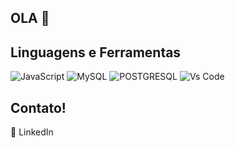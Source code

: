 ## OLA 👋

## Linguagens e Ferramentas
![JavaScript](https://img.shields.io/badge/JavaScript-F7DF1E?style=for-the-badge&logo=javascript&logoColor=black)
![MySQL](https://img.shields.io/badge/MySQL-00000F?style=for-the-badge&logo=mysql&logoColor=white)
![POSTGRESQL](https://img.shields.io/badge/PostgreSQL-316192?style=for-the-badge&logo=postgresql&logoColor=white)
![Vs Code](https://img.shields.io/badge/Visual_Studio-5C2D91?style=for-the-badge&logo=visual%20studio&logoColor=white)

## Contato!
👔 LinkedIn
